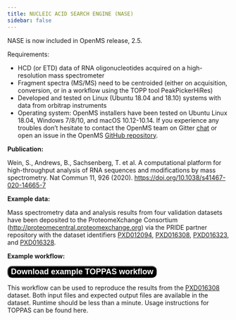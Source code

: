 ```yaml
---
title: NUCLEIC ACID SEARCH ENGINE (NASE)
sidebar: false
---
```


NASE is now included in OpenMS release, 2.5.

Requirements:

- HCD (or ETD) data of RNA oligonucleotides acquired on a high-resolution mass spectrometer
- Fragment spectra (MS/MS) need to be centroided (either on acquisition, conversion, or in a workflow using the TOPP tool PeakPickerHiRes)
- Developed and tested on Linux (Ubuntu 18.04 and 18.10) systems with data from orbitrap instruments
- Operating system: OpenMS installers have been tested on Ubuntu Linux 18.04, Windows 7/8/10, and macOS 10.12-10.14. If you experience any troubles don’t hesitate to contact the OpenMS team on Gitter [chat](https://gitter.im/OpenMS/OpenMS) or open an issue in the OpenMS [GitHub repository](https://github.com/OpenMS/OpenMS/issues).

**Publication:**

Wein, S., Andrews, B., Sachsenberg, T. et al. A computational platform for high-throughput analysis of RNA sequences and modifications by mass spectrometry. Nat Commun 11, 926 (2020). https://doi.org/10.1038/s41467-020-14665-7

**Example data:**

Mass spectrometry data and analysis results from four validation datasets have been deposited to the ProteomeXchange Consortium (http://proteomecentral.proteomexchange.org) via the PRIDE partner repository with the dataset identifiers [PXD012094](https://www.ebi.ac.uk/pride/archive/projects/PXD012094), [PXD016308](https://www.ebi.ac.uk/pride/archive/projects/PXD016308), [PXD016323](https://www.ebi.ac.uk/pride/archive/projects/PXD016323), and [PXD016328](https://www.ebi.ac.uk/pride/archive/projects/PXD016328).

**Example workflow:**

<a href="https://sourceforge.net/projects/open-ms/files/Papers/NASE/NME1_pipeline.toppas/download"><button name="button" style = "color: white;background: black;border-radius: 10px;font-size: large;font-weight: bold;">Download example TOPPAS workflow</button></a>

This workflow can be used to reproduce the results from the [PXD016308](https://www.ebi.ac.uk/pride/archive/projects/PXD016308) dataset. Both input files and expected output files are available in the dataset. Runtime should be less than a minute. Usage instructions for TOPPAS can be found here.
